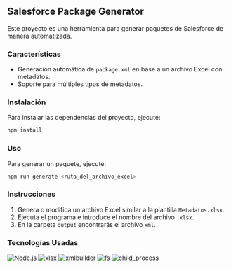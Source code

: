 
## Salesforce Package Generator

Este proyecto es una herramienta para generar paquetes de Salesforce de manera automatizada.


### Características

- Generación automática de `package.xml` en base a un archivo Excel con metadatos.
- Soporte para múltiples tipos de metadatos.


### Instalación

Para instalar las dependencias del proyecto, ejecute:

```bash
npm install
```

### Uso

Para generar un paquete, ejecute:

```bash
npm run generate <ruta_del_archivo_excel>
```

### Instrucciones

1. Genera o modifica un archivo Excel similar a la plantilla `Metadatos.xlsx`.
2. Ejecuta el programa e introduce el nombre del archivo `.xlsx`.
3. En la carpeta `output` encontrarás el archivo `xml`.

### Tecnologías Usadas

![Node.js](https://img.shields.io/badge/Node.js-339933?style=for-the-badge&logo=nodedotjs&logoColor=white)
![xlsx](https://img.shields.io/badge/xlsx-217346?style=for-the-badge&logo=microsoft-excel&logoColor=white)
![xmlbuilder](https://img.shields.io/badge/xmlbuilder-FF6600?style=for-the-badge&logo=xml&logoColor=white)
![fs](https://img.shields.io/badge/fs-0078D4?style=for-the-badge&logo=windows&logoColor=white)
![child_process](https://img.shields.io/badge/child_process-0078D4?style=for-the-badge&logo=windows&logoColor=white)
